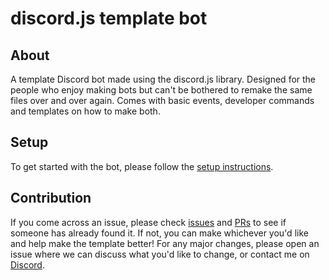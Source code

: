 # discord.js template bot

## About
A template Discord bot made using the discord.js library.
Designed for the people who enjoy making bots but can't be bothered to remake the same files over and over again.
Comes with basic events, developer commands and templates on how to make both.

## Setup
To get started with the bot, please follow the [setup instructions](https://github/aanthr0/discordjs-template-bot/docs/getting_started.md).

## Contribution
If you come across an issue, please check [issues](https://github/aanthr0/discordjs-template-bot/issues) and [PRs](https://github.com/aanthr0/discordjs-template-bot/pulls) to see if someone has already found it. If not, you can make whichever you'd like and help make the template better!
For any major changes, please open an issue where we can discuss what you'd like to change, or contact me on [Discord](https://discord.bio/p/aanthr0).
